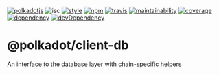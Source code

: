 [![polkadotjs](https://img.shields.io/badge/polkadot-js-orange.svg?style=flat-square)](https://polkadot.js.org)
![isc](https://img.shields.io/badge/license-ISC-lightgrey.svg?style=flat-square)
[![style](https://img.shields.io/badge/code%20style-semistandard-lightgrey.svg?style=flat-square)](https://github.com/Flet/semistandard)
[![npm](https://img.shields.io/npm/v/@polkadot/client-db.svg?style=flat-square)](https://www.npmjs.com/package/@polkadot/client-db)
[![travis](https://img.shields.io/travis/polkadot-js/client.svg?style=flat-square)](https://travis-ci.org/polkadot-js/client)
[![maintainability](https://img.shields.io/codeclimate/maintainability/polkadot-js/client.svg?style=flat-square)](https://codeclimate.com/github/polkadot-js/client/maintainability)
[![coverage](https://img.shields.io/coveralls/polkadot-js/client.svg?style=flat-square)](https://coveralls.io/github/polkadot-js/client?branch=master)
[![dependency](https://david-dm.org/polkadot-js/client.svg?style=flat-square&path=packages/client-db)](https://david-dm.org/polkadot-js/client?path=packages/client-db)
[![devDependency](https://david-dm.org/polkadot-js/client/dev-status.svg?style=flat-square&path=packages/client-db)](https://david-dm.org/polkadot-js/client?path=packages/client-db#info=devDependencies)

# @polkadot/client-db

An interface to the database layer with chain-specific helpers
